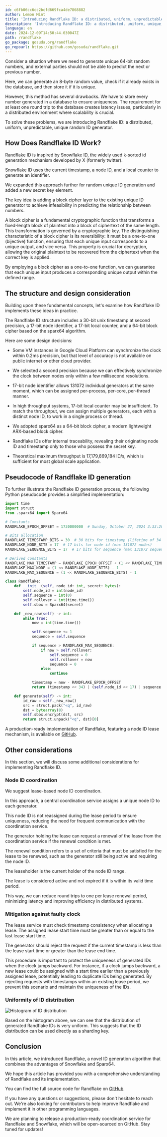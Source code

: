 ```yaml
---
id: c6fb06cc6cc2bcfd669fca4de7868882
author: Lemon Mint
title: 'Introducing Randflake ID: a distributed, uniform, unpredictable, unique random ID generator.'
description: 'Introducing Randflake ID: a distributed, uniform, unique, and unpredictable ID generator inspired by Snowflake, using a block cipher for security.'
language: en
date: 2024-12-09T14:50:44.030047Z
path: /randflake
go_package: gosuda.org/randflake
go_repourl: https://github.com/gosuda/randflake.git
---
```


Consider a situation where we need to generate unique 64-bit random numbers, and external parties should not be able to predict the next or previous number.

Here, we can generate an 8-byte random value, check if it already exists in the database, and then store it if it is unique.

However, this method has several drawbacks. We have to store every number generated in a database to ensure uniqueness. The requirement for at least one round trip to the database creates latency issues, particularly in a distributed environment where scalability is crucial.

To solve these problems, we are introducing Randflake ID: a distributed, uniform, unpredictable, unique random ID generator.

## How Does Randflake ID Work?

Randflake ID is inspired by Snowflake ID, the widely used k-sorted id generation mechanism developed by X (formerly twitter).

Snowflake ID uses the current timestamp, a node ID, and a local counter to generate an identifier.

We expanded this approach further for random unique ID generation and added a new secret key element.

The key idea is adding a block cipher layer to the existing unique ID generator to achieve infeasibility in predicting the relationship between numbers.

A block cipher is a fundamental cryptographic function that transforms a fixed-length block of plaintext into a block of ciphertext of the same length. This transformation is governed by a cryptographic key. The distinguishing characteristic of a block cipher is its reversibility: it must be a one-to-one (bijective) function, ensuring that each unique input corresponds to a unique output, and vice versa. This property is crucial for decryption, allowing the original plaintext to be recovered from the ciphertext when the correct key is applied.

By employing a block cipher as a one-to-one function, we can guarantee that each unique input produces a corresponding unique output within the defined range.

## The structure and design consideration

Building upon these fundamental concepts, let's examine how Randflake ID implements these ideas in practice.

The Randflake ID structure includes a 30-bit unix timestamp at second precision, a 17-bit node identifier, a 17-bit local counter, and a 64-bit block cipher based on the sparx64 algorithm.

Here are some design decisions:

- Some VM instances in Google Cloud Platform can synchronize the clock within 0.2ms precision, but that level of accuracy is not available on public internet or other cloud provider.

- We selected a second precision because we can effectively synchronize the clock between nodes only within a few millisecond resolutions.

- 17-bit node identifier allows 131072 individual generators at the same moment, which can be assigned per-process, per-core, per-thread manner.

- In high throughput systems, 17-bit local counter may be insufficient. To match the throughput, we can assign multiple generators, each with a distinct node ID, to work in a single process or thread.

- We adopted sparx64 as a 64-bit block cipher, a modern lightweight ARX-based block cipher.

- Randflake IDs offer internal traceability, revealing their originating node ID and timestamp only to those who possess the secret key.

- Theoretical maximum throughput is 17,179,869,184 ID/s, which is sufficient for most global scale application.

## Pseudocode of Randflake ID generation

To further illustrate the Randflake ID generation process, the following Python pseudocode provides a simplified implementation:

```python
import time
import struct
from .sparx64 import Sparx64

# Constants
RANDFLAKE_EPOCH_OFFSET = 1730000000  # Sunday, October 27, 2024 3:33:20 AM UTC

# Bits allocation
RANDFLAKE_TIMESTAMP_BITS = 30  # 30 bits for timestamp (lifetime of 34 years)
RANDFLAKE_NODE_BITS = 17  # 17 bits for node id (max 131072 nodes)
RANDFLAKE_SEQUENCE_BITS = 17  # 17 bits for sequence (max 131072 sequences)

# Derived constants
RANDFLAKE_MAX_TIMESTAMP = RANDFLAKE_EPOCH_OFFSET + (1 << RANDFLAKE_TIMESTAMP_BITS) - 1
RANDFLAKE_MAX_NODE = (1 << RANDFLAKE_NODE_BITS) - 1
RANDFLAKE_MAX_SEQUENCE = (1 << RANDFLAKE_SEQUENCE_BITS) - 1

class Randflake:
    def __init__(self, node_id: int, secret: bytes):
        self.node_id = int(node_id)
        self.sequence = int(0)
        self.rollover = int(time.time())
        self.sbox = Sparx64(secret)

    def _new_raw(self) -> int:
        while True:
            now = int(time.time())

            self.sequence += 1
            sequence = self.sequence

            if sequence > RANDFLAKE_MAX_SEQUENCE:
                if now > self.rollover:
                    self.sequence = 0
                    self.rollover = now
                    sequence = 0
                else:
                    continue

            timestamp = now - RANDFLAKE_EPOCH_OFFSET
            return (timestamp << 34) | (self.node_id << 17) | sequence

    def generate(self) -> int:
        id_raw = self._new_raw()
        src = struct.pack("<q", id_raw)
        dst = bytearray(8)
        self.sbox.encrypt(dst, src)
        return struct.unpack("<q", dst)[0]
```

A production-ready implementation of Randflake, featuring a node ID lease mechanism, is available on [GitHub](https://github.com/gosuda/randflake).

## Other considerations

In this section, we will discuss some additional considerations for implementing Randflake ID.

### Node ID coordination

We suggest lease-based node ID coordination.

In this approach, a central coordination service assigns a unique node ID to each generator.

This node ID is not reassigned during the lease period to ensure uniqueness, reducing the need for frequent communication with the coordination service.

The generator holding the lease can request a renewal of the lease from the coordination service if the renewal condition is met.

The renewal condition refers to a set of criteria that must be satisfied for the lease to be renewed, such as the generator still being active and requiring the node ID.

The leaseholder is the current holder of the node ID range.

The lease is considered active and not expired if it is within its valid time period.

This way, we can reduce round trips to one per lease renewal period, minimizing latency and improving efficiency in distributed systems.

### Mitigation against faulty clock

The lease service must check timestamp consistency when allocating a lease. The assigned lease start time must be greater than or equal to the last lease start time.

The generator should reject the request if the current timestamp is less than the lease start time or greater than the lease end time.

This procedure is important to protect the uniqueness of generated IDs when the clock jumps backward. For instance, if a clock jumps backward, a new lease could be assigned with a start time earlier than a previously assigned lease, potentially leading to duplicate IDs being generated. By rejecting requests with timestamps within an existing lease period, we prevent this scenario and maintain the uniqueness of the IDs.

### Uniformity of ID distribution

![Histogram of ID distribution](https://cdn.gosuda.org/randflake/histogram.png)

Based on the histogram above, we can see that the distribution of generated Randflake IDs is very uniform. This suggests that the ID distribution can be used directly as a sharding key.

## Conclusion

In this article, we introduced Randflake, a novel ID generation algorithm that combines the advantages of Snowflake and Sparx64.

We hope this article has provided you with a comprehensive understanding of Randflake and its implementation.

You can find the full source code for Randflake on [GitHub](https://github.com/gosuda/randflake).

If you have any questions or suggestions, please don't hesitate to reach out. We're also looking for contributors to help improve Randflake and implement it in other programming languages.

We are planning to release a production-ready coordination service for Randflake and Snowflake, which will be open-sourced on GitHub. Stay tuned for updates!
